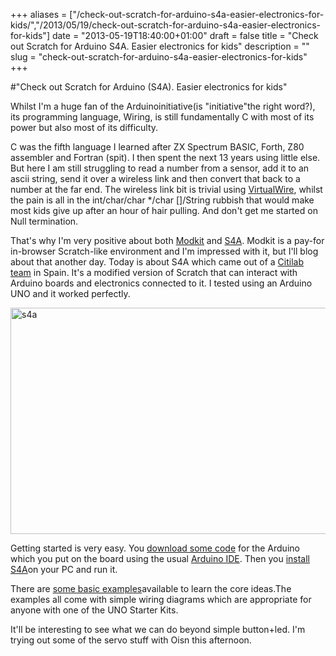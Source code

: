 +++
aliases = ["/check-out-scratch-for-arduino-s4a-easier-electronics-for-kids/","/2013/05/19/check-out-scratch-for-arduino-s4a-easier-electronics-for-kids"]
date = "2013-05-19T18:40:00+01:00"
draft = false
title = "Check out Scratch for Arduino S4A. Easier electronics for kids"
description = ""
slug = "check-out-scratch-for-arduino-s4a-easier-electronics-for-kids"
+++

#"Check out Scratch for Arduino (S4A). Easier electronics for kids"

Whilst I'm a huge fan of the Arduinoinitiative(is "initiative"the right word?), its programming language, Wiring, is still fundamentally C with most of its power but also most of its difficulty.

C was the fifth language I learned after ZX Spectrum BASIC, Forth, Z80 assembler and Fortran (spit). I then spent the next 13 years using little else. But here I am still struggling to read a number from a sensor, add it to an ascii string, send it over a wireless link and then convert that back to a number at the far end. The wireless link bit is trivial using <a href="http://www.airspayce.com/mikem/arduino/">VirtualWire</a>, whilst the pain is all in the int/char/char */char []/String rubbish that would make most kids give up after an hour of hair pulling. And don't get me started on Null termination.

That's why I'm very positive about both <a href="http://www.modk.it/">Modkit</a> and <a href="http://seaside.citilab.eu/scratch">S4A</a>. Modkit is a pay-for in-browser Scratch-like environment and I'm impressed with it, but I'll blog about that another day. Today is about S4A which came out of a <a href="http://citilab.eu/en/citilab/what-is">Citilab team</a> in Spain. It's a modified version of Scratch that can interact with Arduino boards and electronics connected to it. I tested using an Arduino UNO and it worked perfectly.

<a href="https://s3-eu-west-1.amazonaws.com/conoroneill.net/wp-content/uploads/2013/05/s4a.jpg"><img class="aligncenter size-large wp-image-1057" alt="s4a" src="https://s3-eu-west-1.amazonaws.com/conoroneill.net/wp-content/uploads/2013/05/s4a-1024x635.jpg" width="584" height="362" /></a>

Getting started is very easy. You <a href="http://seaside.citilab.eu/S4AFirmware15.ino">download some code</a> for the Arduino which you put on the board using the usual <a href="http://arduino.cc/en/Main/Software">Arduino IDE</a>. Then you <a href="http://seaside.citilab.eu/S4A15.exe">install S4A</a>on your PC and run it.

There are <a href="http://seaside.citilab.eu/s4a_basic_examples.zip">some basic examples</a>available to learn the core ideas.The examples all come with simple wiring diagrams which are appropriate for anyone with one of the UNO Starter Kits.

It'll be interesting to see what we can do beyond simple button+led. I'm trying out some of the servo stuff with Oisn this afternoon.